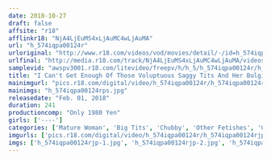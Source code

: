 ```yaml
---
date: 2018-10-27
draft: false
affsite: "r18"
afflinkr18: "NjA4LjEuMS4xLjAuMC4wLjAuMA"
url: "h_574iqpa00124r"
urloriginal: "http://www.r18.com/videos/vod/movies/detail/-/id=h_574iqpa00124r"
urlfinal: "http://media.r18.com/track/NjA4LjEuMS4xLjAuMC4wLjAuMA/videos/vod/movies/detail/-/id=h_574iqpa00124r"
samplevid: "awspv3001.r18.com/litevideo/freepv/h/h_5/h_574iqpa00124r/h_574iqpa00124r_dmb_w.mp4"
title: "I Can't Get Enough Of Those Voluptuous Saggy Tits And Her Bulging Belly... 20 Ladies/4 Hours"
mainimgurl: "pics.r18.com/digital/video/h_574iqpa00124r/h_574iqpa00124rps.jpg"
mainimgs: "h_574iqpa00124rps.jpg"
releasedate: "Feb. 01, 2018"
duration: 241
productioncomp: "Only 1980 Yen"
girls: ['----']
categories: ['Mature Woman', 'Big Tits', 'Chubby', 'Other Fetishes', 'Compilation', 'Over 4 Hours']
imgurls: ['pics.r18.com/digital/video/h_574iqpa00124r/h_574iqpa00124rjp-1.jpg', 'pics.r18.com/digital/video/h_574iqpa00124r/h_574iqpa00124rjp-2.jpg', 'pics.r18.com/digital/video/h_574iqpa00124r/h_574iqpa00124rjp-3.jpg', 'pics.r18.com/digital/video/h_574iqpa00124r/h_574iqpa00124rjp-4.jpg', 'pics.r18.com/digital/video/h_574iqpa00124r/h_574iqpa00124rjp-5.jpg', 'pics.r18.com/digital/video/h_574iqpa00124r/h_574iqpa00124rjp-6.jpg', 'pics.r18.com/digital/video/h_574iqpa00124r/h_574iqpa00124rjp-7.jpg', 'pics.r18.com/digital/video/h_574iqpa00124r/h_574iqpa00124rjp-8.jpg', 'pics.r18.com/digital/video/h_574iqpa00124r/h_574iqpa00124rjp-9.jpg', 'pics.r18.com/digital/video/h_574iqpa00124r/h_574iqpa00124rjp-10.jpg', 'pics.r18.com/digital/video/h_574iqpa00124r/h_574iqpa00124rjp-11.jpg', 'pics.r18.com/digital/video/h_574iqpa00124r/h_574iqpa00124rjp-12.jpg', 'pics.r18.com/digital/video/h_574iqpa00124r/h_574iqpa00124rjp-13.jpg', 'pics.r18.com/digital/video/h_574iqpa00124r/h_574iqpa00124rjp-14.jpg', 'pics.r18.com/digital/video/h_574iqpa00124r/h_574iqpa00124rjp-15.jpg', 'pics.r18.com/digital/video/h_574iqpa00124r/h_574iqpa00124rjp-16.jpg', 'pics.r18.com/digital/video/h_574iqpa00124r/h_574iqpa00124rjp-17.jpg', 'pics.r18.com/digital/video/h_574iqpa00124r/h_574iqpa00124rjp-18.jpg', 'pics.r18.com/digital/video/h_574iqpa00124r/h_574iqpa00124rjp-19.jpg', 'pics.r18.com/digital/video/h_574iqpa00124r/h_574iqpa00124rjp-20.jpg']
imgs: ['h_574iqpa00124rjp-1.jpg', 'h_574iqpa00124rjp-2.jpg', 'h_574iqpa00124rjp-3.jpg', 'h_574iqpa00124rjp-4.jpg', 'h_574iqpa00124rjp-5.jpg', 'h_574iqpa00124rjp-6.jpg', 'h_574iqpa00124rjp-7.jpg', 'h_574iqpa00124rjp-8.jpg', 'h_574iqpa00124rjp-9.jpg', 'h_574iqpa00124rjp-10.jpg', 'h_574iqpa00124rjp-11.jpg', 'h_574iqpa00124rjp-12.jpg', 'h_574iqpa00124rjp-13.jpg', 'h_574iqpa00124rjp-14.jpg', 'h_574iqpa00124rjp-15.jpg', 'h_574iqpa00124rjp-16.jpg', 'h_574iqpa00124rjp-17.jpg', 'h_574iqpa00124rjp-18.jpg', 'h_574iqpa00124rjp-19.jpg', 'h_574iqpa00124rjp-20.jpg']
---
```

